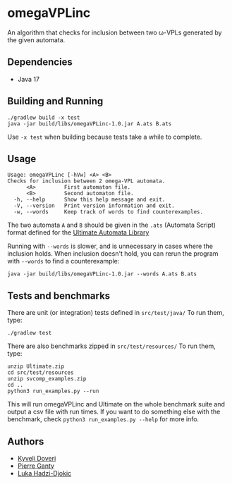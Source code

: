 # omegaVPLinc

An algorithm that checks for inclusion between two ω-VPLs generated by the given automata.

## Dependencies

- Java 17

## Building and Running

```
./gradlew build -x test
java -jar build/libs/omegaVPLinc-1.0.jar A.ats B.ats
```

Use `-x test` when building because tests take a while to complete.

## Usage
```
Usage: omegaVPLinc [-hVw] <A> <B>
Checks for inclusion between 2 omega-VPL automata.
      <A>         First automaton file.
      <B>         Second automaton file.
  -h, --help      Show this help message and exit.
  -V, --version   Print version information and exit.
  -w, --words     Keep track of words to find counterexamples.
```

The two automata `A` and `B` should be given in the `.ats` (Automata Script) format
defined for the [Ultimate Automata Library](https://monteverdi.informatik.uni-freiburg.de/tomcat/Website/?ui=tool&tool=automata_library)

Running with `--words` is slower, and is unnecessary in cases where the inclusion holds.
When inclusion doesn't hold, you can rerun the program with `--words` to find a counterexample:
```
java -jar build/libs/omegaVPLinc-1.0.jar --words A.ats B.ats
```

## Tests and benchmarks

There are unit (or integration) tests defined in `src/test/java/`
To run them, type:
```
./gradlew test
```

There are also benchmarks zipped in `src/test/resources/`
To run them, type:
```
unzip Ultimate.zip
cd src/test/resources
unzip svcomp_examples.zip
cd ..
python3 run_examples.py --run
```
This will run omegaVPLinc and Ultimate on the whole benchmark suite and output a csv file with run times.
If you want to do something else with the benchmark, check `python3 run_examples.py --help` for more info.

## Authors
- [Kyveli Doveri](https://kyveli.github.io/)
- [Pierre Ganty](https://software.imdea.org/~pierreganty/)
- [Luka Hadzi-Djokic](https://hgluka.net)
